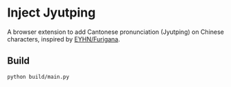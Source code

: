 # Inject Jyutping

A browser extension to add Cantonese pronunciation (Jyutping) on Chinese characters, inspired by [EYHN/Furigana](https://github.com/EYHN/Furigana).

## Build

```
python build/main.py
```
